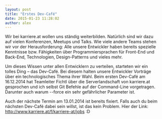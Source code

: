 ```yaml
---
layout: post
title: "Erstes Dev-Café"
date: 2015-01-23 11:28:02
author: alex
---
```

Wir bei karriere.at wollen uns ständig weiterbilden. Natürlich sind wir dazu auf vielen Konferenzen, Meetups und Talks. Wie viele andere Teams stehen wir vor der Herausforderung: Alle unsere Entwickler haben bereits spezielle Kenntnisse bzw. Fähigkeiten über Programmiersprachen für Front-End und Back-End, Technologien, Design-Patterns und vieles mehr. <!--more-->

Um dieses Wissen unter allen Entwicklern zu verteilen, starteten wir ein tolles Ding – das Dev-Café. Bei diesem halten unsere Entwickler Vorträge über ein technologisches Thema ihrer Wahl. Beim ersten Dev-Café am 16.12.2014 hat Teamleiter Fichtl über die Serverlandschaft von karriere.at gesprochen und ich selbst Git Befehle auf der Command-Line vorgetragen. Darunter auch warum --force ein sehr gefährlicher Parameter ist.

Auch der nächste Termin am 13.01.2014 ist bereits fixiert. Falls auch du beim nächsten Dev-Café dabei sein willst, ist das kein Problem. Hier der Link:  http://www.karriere.at/f/karriere-at/jobs  :D
